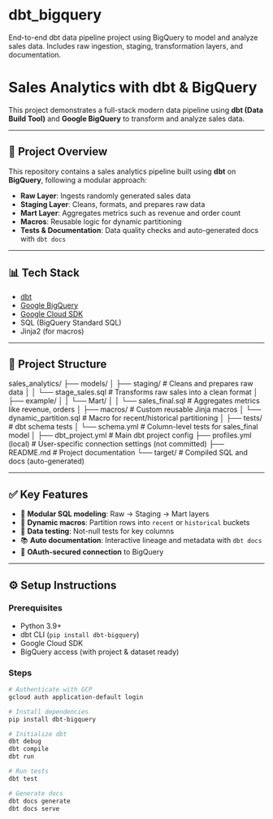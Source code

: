 # dbt_bigquery
End-to-end dbt data pipeline project using BigQuery to model and analyze sales data. Includes raw ingestion, staging, transformation layers, and documentation.

# Sales Analytics with dbt & BigQuery

This project demonstrates a full-stack modern data pipeline using **dbt (Data Build Tool)** and **Google BigQuery** to transform and analyze sales data.

---

## 🚀 Project Overview

This repository contains a sales analytics pipeline built using **dbt** on **BigQuery**, following a modular approach:

- **Raw Layer**: Ingests randomly generated sales data
- **Staging Layer**: Cleans, formats, and prepares raw data
- **Mart Layer**: Aggregates metrics such as revenue and order count
- **Macros**: Reusable logic for dynamic partitioning
- **Tests & Documentation**: Data quality checks and auto-generated docs with `dbt docs`

---

## 📊 Tech Stack

- [dbt](https://www.getdbt.com/)
- [Google BigQuery](https://cloud.google.com/bigquery)
- [Google Cloud SDK](https://cloud.google.com/sdk)
- SQL (BigQuery Standard SQL)
- Jinja2 (for macros)

---

## 📁 Project Structure

sales_analytics/
├── models/
│   ├── staging/                 # Cleans and prepares raw data
│   │   └── stage_sales.sql      # Transforms raw sales into a clean format
│   ├── example/
│   │   └── Mart/
│   │       └── sales_final.sql  # Aggregates metrics like revenue, orders
│
├── macros/                      # Custom reusable Jinja macros
│   └── dynamic_partition.sql    # Macro for recent/historical partitioning
│
├── tests/                       # dbt schema tests
│   └── schema.yml               # Column-level tests for sales_final model
│
├── dbt_project.yml              # Main dbt project config
├── profiles.yml (local)         # User-specific connection settings (not committed)
├── README.md                    # Project documentation
└── target/                      # Compiled SQL and docs (auto-generated)


---

## ✅ Key Features

- 🔁 **Modular SQL modeling**: Raw → Staging → Mart layers
- 🧠 **Dynamic macros**: Partition rows into `recent` or `historical` buckets
- 🧪 **Data testing**: Not-null tests for key columns
- 📚 **Auto documentation**: Interactive lineage and metadata with `dbt docs`
- 🔐 **OAuth-secured connection** to BigQuery

---

## ⚙️ Setup Instructions

### Prerequisites

- Python 3.9+
- dbt CLI (`pip install dbt-bigquery`)
- Google Cloud SDK
- BigQuery access (with project & dataset ready)

### Steps

```bash
# Authenticate with GCP
gcloud auth application-default login

# Install dependencies
pip install dbt-bigquery

# Initialize dbt
dbt debug
dbt compile
dbt run

# Run tests
dbt test

# Generate docs
dbt docs generate
dbt docs serve

